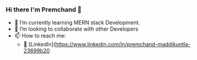 ### Hi there I'm Premchand 👋

<!--
**prem913/prem913** is a ✨ _special_ ✨ repository because its `README.md` (this file) appears on your GitHub profile.

Here are some ideas to get you started:

<!--  - 🔭 I’m currently working on ... -->
- 🌱 I’m currently learning MERN stack Development.
- 👯 I’m looking to collaborate with other Developers
- 📫 How to reach me: 
  - :office: [LinkedIn](https://www.linkedin.com/in/premchand-maddikuntla-23699b20

